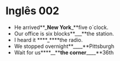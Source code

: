 # Inglês 002

- He arrived**\_**New York**\_**five o´clock.
- Our office is six blocks**\_\_\_**the station.
- I heard it ****\_****the radio.
- We stopped overnight**\_\_\_\_**Pittsburgh
- Wait for us****\_\_****the corner**\_\_\_\_**36th
